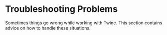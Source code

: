 # Troubleshooting Problems

Sometimes things go wrong while working with Twine. This section contains advice
on how to handle these situations.